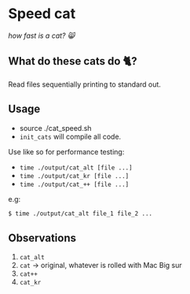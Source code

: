 # Speed cat
_how fast is a cat? 😸_

## What do these cats do 🐈?
Read files sequentially printing to standard out.

## Usage
- source ./cat_speed.sh
- `init_cats` will compile all code.

Use like so for performance testing:

- `time ./output/cat_alt [file ...]`
- `time ./output/cat_kr [file ...]`
- `time ./output/cat_++ [file ...]`

e.g:
```bash
$ time ./output/cat_alt file_1 file_2 ...
```

## Observations
1. `cat_alt`
2. `cat` -> original, whatever is rolled with Mac Big sur
3. `cat++`
4. `cat_kr`